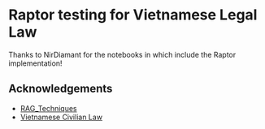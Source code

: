 # Raptor testing for Vietnamese Legal Law

Thanks to NirDiamant for the notebooks in which include the Raptor implementation!


## Acknowledgements

 - [RAG_Techniques](https://github.com/NirDiamant/RAG_Techniques/tree/main/all_rag_techniques)
 - [Vietnamese Civilian Law](https://thuvienphapluat.vn/van-ban/Quyen-dan-su/Bo-luat-dan-su-2015-296215.aspx)

